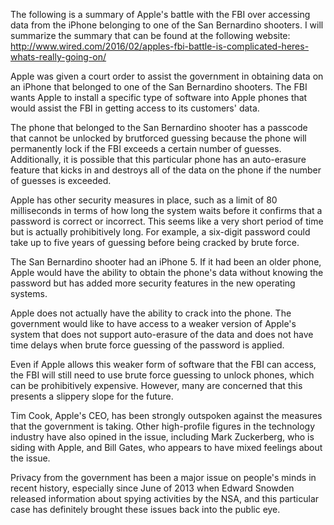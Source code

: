 The following is a summary of Apple's battle with the FBI over accessing data from the 
iPhone belonging to one of the San Bernardino shooters. I will summarize the summary that 
can be found at the following website:
http://www.wired.com/2016/02/apples-fbi-battle-is-complicated-heres-whats-really-going-on/

Apple was given a court order to assist the government in obtaining data on an iPhone that belonged
to one of the San Bernardino shooters. The FBI wants Apple to install a specific type of software 
into Apple phones that would assist the FBI in getting access to its customers' data. 

The phone that belonged to the San Bernardino shooter has a passcode that cannot be unlocked
by brutforced guessing because the phone will permanently lock if the FBI exceeds a certain
number of guesses. Additionally, it is possible that this particular phone has an auto-erasure
feature that kicks in and destroys all of the data on the phone if the number of guesses is
exceeded. 

Apple has other security measures in place, such as a limit of 80 milliseconds in terms of how
long the system waits before it confirms that a password is correct or incorrect. This seems
like a very short period of time but is actually prohibitively long. For example, a six-digit 
password could take up to five years of guessing before being cracked by brute force. 

The San Bernardino shooter had an iPhone 5. If it had been an older phone, Apple would have 
the ability to obtain the phone's data without knowing the password but has added more security
features in the new operating systems. 

Apple does not actually have the ability to crack into the phone. The government would like to 
have access to a weaker version of Apple's system that does not support auto-erasure of the data
and does not have time delays when brute force guessing of the password is applied. 

Even if Apple allows this weaker form of software that the FBI can access, the FBI will still need
to use brute force guessing to unlock phones, which can be prohibitively expensive. However, many
are concerned that this presents a slippery slope for the future. 

Tim Cook, Apple's CEO, has been strongly outspoken against the measures that the government is taking. 
Other high-profile figures in the technology industry have also opined in the issue, including Mark
Zuckerberg, who is siding with Apple, and Bill Gates, who appears to have mixed feelings about the
issue. 

Privacy from the government has been a major issue on people's minds in recent history, especially
since June of 2013 when Edward Snowden released information about spying activities by the NSA, and 
this particular case has definitely brought these issues back into the public eye.  